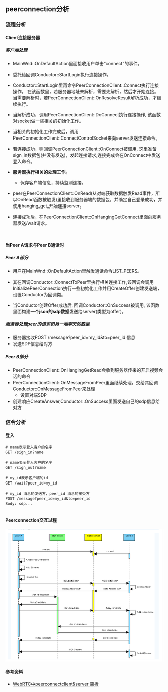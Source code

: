 ## peerconnection分析

### 流程分析

#### Client连接服务器

##### 客户端处理

+ MainWnd::OnDefaultAction里面接收用户单击“connect"的事件。

+ 委托给回调Conductor::StartLogin执行连接操作。

+ Conductor::StartLogin里再命令PeerConnectionClient::Connect执行连接操作。
  在该函数里，若服务器地址未解析，需要先解析，然后才开始连接。 当需要解析时，若PeerConnectionClient::OnResolveResult解析成功，才继续执行。

+ 当解析成功，调用PeerConnectionClient::DoConnect执行连接操作, 该函数对socket做一些相关的初始化工作。

+ 当相关的初始化工作完成后，调用PeerConnectionClient::ConnectControlSocket来向server发送连接命令。

+ 若连接成功，则回调PeerConnectionClient::OnConnect被调用, 这里准备sign_in数据包(并没有发送)，发起连接请求,连接完成会在OnConnect中发送登入命令。

+ **服务器执行相关的处理工作。**

  + 保存客户端信息，持续监测连接。

+ peer在PeerConnectionClient::OnRead(从对端获取数据触发Read事件，所以OnRead函数被触发)里接收到服务器端的数据包，并确定自己登录成功，并使用hanging_get_开始连接server。

+ 连接成功后，在PeerConnectionClient::OnHangingGetConnect里面向服务器发送/wait请求。

  ​

#### 当Peer A请求与Peer B通话时

##### Peer A部分

+ 用户在MainWnd::OnDefaultAction里触发通话命令LIST_PEERS。

+ 其在回调Conductor::ConnectToPeer里执行相关连接工作,该回调会调用InitializePeerConnection执行一些初始化工作并用CreateOffer创建发送端，设置Conductor为回调类。

+ 当Conductor创建Offer成功后, 回调Conductor::OnSuccess被调用, 该函数里面构建**一个json的sdp数据**发送给server(类型为offer)。

#####  服务器处理peer的请求和另一端聊天的数据

+ 服务器接收POST /message?peer_id=my_id&to=peer_id 信息
+ 发送SDP信息给对方

#####  Peer B部分

+ PeerConnectionClient::OnHangingGetRead会收到服务器传来的开启视频会话的命令
+ PeerConnectionClient::OnMessageFromPeer里面继续处理，交给其回调Conductor::OnMessageFromPeer来处理
  + 设置对端SDP
+ 创建响应CreateAnswer,Conductor::OnSuccess里面发送自己的sdp信息给对方



### 信令分析

#### 登入

```http
# name表示登入客户的名字
GET /sign_in?name 

# name表示登入客户的名字
GET /sign_out?name 

# my_id表示客户端的id
GET /wait?peer_id=my_id

# my_id 消息的发送方，peer_id 消息的接受方
POST /message?peer_id=my_id&to=peer_id
Body: sdp...


```



#### Peerconnection交互过程

![](./imgs/webrtc执行流程.png)

#### 参考资料

+ [WebRTC中peerconnectclient&server 简析](https://blog.csdn.net/oldmtn/article/details/49778099)